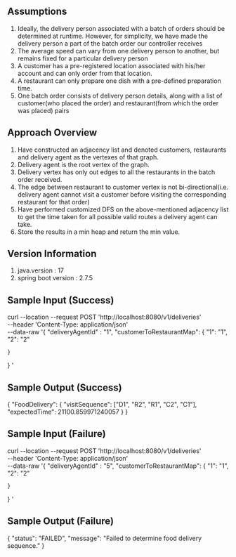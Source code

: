 Assumptions
-----------
1. Ideally, the delivery person associated with a batch of orders should be determined at runtime. However, for simplicity, we have made the delivery person a part of the batch order our controller receives
2. The average speed can vary from one delivery person to another, but remains fixed for a particular delivery person
3. A customer has a pre-registered location associated with his/her account and can only order from that location. 
4. A restaurant can only prepare one dish with a pre-defined preparation time.
5. One batch order consists of delivery person details, along with a list of customer(who placed the order) and restaurant(from which the order was placed) pairs

Approach Overview
-----------------
1. Have constructed an adjacency list and denoted customers, restaurants and delivery agent as the vertexes of that graph.
2. Delivery agent is the root vertex of the graph.
3. Delivery vertex has only out edges to all the restaurants in the batch order received.
4. The edge between restaurant to customer vertex is not bi-directional(i.e. delivery agent cannot visit a customer before visiting the corresponding restaurant for that order)
5. Have performed customized DFS on the above-mentioned adjacency list to get the time taken for all possible valid routes a delivery agent can take.
6. Store the results in a min heap and return the min value.

Version Information
--------------------
1. java.version : 17
2. spring boot version : 2.7.5

Sample Input (Success)
----------------------
curl --location --request POST 'http://localhost:8080/v1/deliveries' \
--header 'Content-Type: application/json' \
--data-raw '{
"deliveryAgentId" : "1",
"customerToRestaurantMap": {
"1": "1",
"2": "2"

    }
}
'

Sample Output (Success)
-----------------------
{
    "FoodDelivery": {
        "visitSequence": ["D1", "R2", "R1", "C2", "C1"],
        "expectedTime": 21100.859971240057
    }
}

Sample Input (Failure)
----------------------

curl --location --request POST 'http://localhost:8080/v1/deliveries' \
--header 'Content-Type: application/json' \
--data-raw '{
"deliveryAgentId" : "5",
"customerToRestaurantMap": {
"1": "1",
"2": "2"

    }
}
'

Sample Output (Failure)
-----------------------
{
    "status": "FAILED",
    "message": "Failed to determine food delivery sequence."
}


